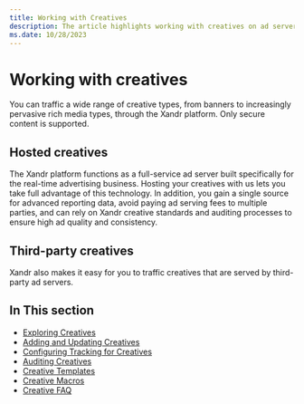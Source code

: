 ```yaml
---
title: Working with Creatives
description: The article highlights working with creatives on ad server, leverage advanced reporting, save on fees, ensure high ad quality, and consistency.
ms.date: 10/28/2023 
---
```


# Working with creatives

You can traffic a wide range of creative types, from banners to increasingly pervasive rich media types, through the Xandr platform. Only secure content is supported.

## Hosted creatives

The Xandr platform functions as a full-service ad server built specifically for the real-time advertising business.
Hosting your creatives with us lets you take full advantage of this technology. In addition, you gain a single source for advanced reporting data, avoid paying ad serving fees to multiple parties, and can rely on Xandr creative standards and auditing processes to ensure high ad quality and consistency.

## Third-party creatives

Xandr also makes it easy for you to traffic creatives that are served by third-party ad servers.

## In This section

- [Exploring Creatives](exploring-creatives.md)
- [Adding and Updating Creatives](adding-and-updating-creatives.md)
- [Configuring Tracking for Creatives](configuring-tracking-for-creatives.md)
- [Auditing Creatives](auditing-creatives.md)
- [Creative Templates](creative-templates.md)
- [Creative Macros](creative-macros.md)
- [Creative FAQ](creative-faq.md)
